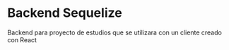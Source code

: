 # Backend Sequelize

Backend para proyecto de estudios que se utilizara con un cliente creado con React